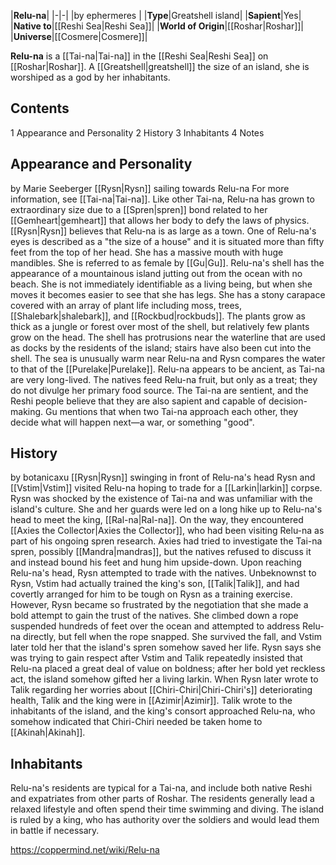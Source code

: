 |**Relu-na**|
|-|-|
|by  ephermeres |
|**Type**|Greatshell island|
|**Sapient**|Yes|
|**Native to**|[[Reshi Sea\|Reshi Sea]]|
|**World of Origin**|[[Roshar\|Roshar]]|
|**Universe**|[[Cosmere\|Cosmere]]|

**Relu-na** is a [[Tai-na\|Tai-na]] in the [[Reshi Sea\|Reshi Sea]] on [[Roshar\|Roshar]]. A [[Greatshell\|greatshell]] the size of an island, she is worshiped as a god by her inhabitants.

## Contents

1 Appearance and Personality
2 History
3 Inhabitants
4 Notes


## Appearance and Personality
 by  Marie Seeberger  [[Rysn\|Rysn]] sailing towards Relu-na
For more information, see [[Tai-na\|Tai-na]].
Like other Tai-na, Relu-na has grown to extraordinary size due to a [[Spren\|spren]] bond related to her [[Gemheart\|gemheart]] that allows her body to defy the laws of physics. [[Rysn\|Rysn]] believes that Relu-na is as large as a town. One of Relu-na's eyes is described as a "the size of a house" and it is situated more than fifty feet from the top of her head. She has a massive mouth with huge mandibles. She is referred to as female by [[Gu\|Gu]].
Relu-na's shell has the appearance of a mountainous island jutting out from the ocean with no beach. She is not immediately identifiable as a living being, but when she moves it becomes easier to see that she has legs. She has a stony carapace covered with an array of plant life including moss, trees, [[Shalebark\|shalebark]], and [[Rockbud\|rockbuds]]. The plants grow as thick as a jungle or forest over most of the shell, but relatively few plants grow on the head. The shell has protrusions near the waterline that are used as docks by the residents of the island; stairs have also been cut into the shell. The sea is unusually warm near Relu-na and Rysn compares the water to that of the [[Purelake\|Purelake]].
Relu-na appears to be ancient, as Tai-na are very long-lived. The natives feed Relu-na fruit, but only as a treat; they do not divulge her primary food source. The Tai-na are sentient, and the Reshi people believe that they are also sapient and capable of decision-making. Gu mentions that when two Tai-na approach each other, they decide what will happen next—a war, or something "good".

## History
 by  botanicaxu  [[Rysn\|Rysn]] swinging in front of Relu-na's head
Rysn and [[Vstim\|Vstim]] visited Relu-na hoping to trade for a [[Larkin\|larkin]] corpse. Rysn was shocked by the existence of Tai-na and was unfamiliar with the island's culture. She and her guards were led on a long hike up to Relu-na's head to meet the king, [[Ral-na\|Ral-na]]. On the way, they encountered [[Axies the Collector\|Axies the Collector]], who had been visiting Relu-na as part of his ongoing spren research. Axies had tried to investigate the Tai-na spren, possibly [[Mandra\|mandras]], but the natives refused to discuss it and instead bound his feet and hung him upside-down.
Upon reaching Relu-na's head, Rysn attempted to trade with the natives. Unbeknownst to Rysn, Vstim had actually trained the king's son, [[Talik\|Talik]], and had covertly arranged for him to be tough on Rysn as a training exercise. However, Rysn became so frustrated by the negotiation that she made a bold attempt to gain the trust of the natives. She climbed down a rope suspended hundreds of feet over the ocean and attempted to address Relu-na directly, but fell when the rope snapped. She survived the fall, and Vstim later told her that the island's spren somehow saved her life. Rysn says she was trying to gain respect after Vstim and Talik repeatedly insisted that Relu-na placed a great deal of value on boldness; after her bold yet reckless act, the island somehow gifted her a living larkin.
When Rysn later wrote to Talik regarding her worries about [[Chiri-Chiri\|Chiri-Chiri's]] deteriorating health, Talik and the king were in [[Azimir\|Azimir]]. Talik wrote to the inhabitants of the island, and the king's consort approached Relu-na, who somehow indicated that Chiri-Chiri needed be taken home to [[Akinah\|Akinah]].

## Inhabitants
Relu-na's residents are typical for a Tai-na, and include both native Reshi and expatriates from other parts of Roshar. The residents generally lead a relaxed lifestyle and often spend their time swimming and diving. The island is ruled by a king, who has authority over the soldiers and would lead them in battle if necessary.



https://coppermind.net/wiki/Relu-na